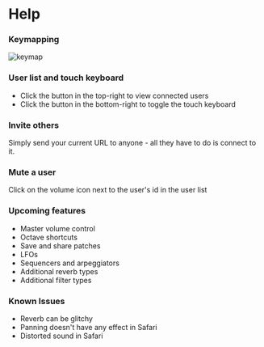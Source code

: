 # Help

### Keymapping
![keymap](__keymap__)

### User list and touch keyboard
* Click the button in the top-right to view connected users
* Click the button in the bottom-right to toggle the touch keyboard

### Invite others
Simply send your current URL to anyone - all they have to do is connect to it.

### Mute a user
Click on the volume icon next to the user's id in the user list

### Upcoming features
* Master volume control
* Octave shortcuts
* Save and share patches
* LFOs
* Sequencers and arpeggiators
* Additional reverb types
* Additional filter types

### Known Issues
* Reverb can be glitchy
* Panning doesn't have any effect in Safari
* Distorted sound in Safari
